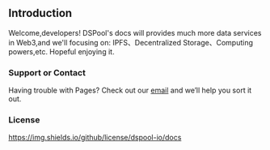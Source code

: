 ## Introduction

Welcome,developers! DSPool's docs will provides much more data services in Web3,and we'll focusing on: IPFS、Decentralized Storage、Computing powers,etc.
Hopeful enjoying it.

### Support or Contact

Having trouble with Pages? Check out our [email](dev@dspool.io) and we’ll help you sort it out.

### License

https://img.shields.io/github/license/dspool-io/docs
